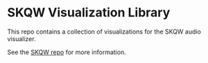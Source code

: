 # SKQW Visualization Library

This repo contains a collection of visualizations for the SKQW audio visualizer.

See the [SKQW repo](https://github.com/michaelbromley/skqw) for more information.
